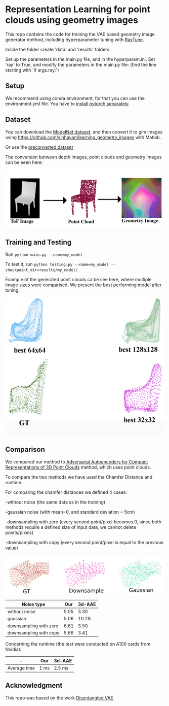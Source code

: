 # Representation Learning for point clouds using geometry images

This repo contains the code for training the VAE based geometry image generator method, including hyperparameter tuning with [RayTune](https://pytorch.org/tutorials/beginner/hyperparameter_tuning_tutorial.html).

Inside the folder create 'data' and 'results' folders.

Set up the parameters in the main.py file, and in the hyperparam.ini.
Set 'ray' to True, and modify the parameters in the main.py file: (find the line starting with 'if args.ray:')

## Setup
We recommend using conda environment, for that you can use the environment.yml file. You have to [install pytorch separately](https://pytorch.org/get-started/locally/).

## Dataset

You can download the [ModelNet dataset](https://modelnet.cs.princeton.edu/), and then convert it to gim images using https://github.com/sinhayan/learning_geometry_images with Matlab.

Or use the [preconverted dataset](https://drive.google.com/drive/folders/1WSO5EysAak148_HufngGzvbRMCr9CjQ6?usp=sharing)

The conversion between depth images, point clouds and geometry images can be seen here:

![plot](./depth2pcd2gim_fake.png)

## Training and Testing

Run  ```python main.py --name=my_model``` 

To test it, run ```python testing.py --name=my_model --checkpoint_dir=results/my_model/``` 

Example of the generated point clouds ca be see here, where multiple image sizes were comparised. We present the best performing model after tuning.

![plot](./chair_890_test_32_64_128_comparison_labels.png)

##  Comparison

We compared our method to [Adversarial Autoencoders for Compact Representations of 3D Point Clouds](https://arxiv.org/abs/1811.07605) method, which uses point clouds.

To compare the two methods we have used the Chamfer Distance and runtime.

For comparing the chamfer distances we defined 4 cases:

-without noise (the same data as in the training)

-gaussian noise (with mean=0, and standard deviation = 5cm)

-downsampling with zero (every second point/pixel becomes 0, since both methods require a defined size of input data, we cannot delete points/pixels)

-downsampling with copy (every second point/pixel is equal to the previous value)

![plot](./noises.png)

| Noise type  | Our | 3d-AAE |
| ------------- | ------------- | ------------- |
| without noise  | 5.05 | 3.30 |
| gaussian  | 5.06 | 10.28 |
| downsampling with zero | 6.61 | 3.50 |
| downsampling with copy | 5.66 | 3.41 |

Concerning the runtime (the test were conducted on A100 cards from Nvidia):

| -  | Our | 3d-AAE |
| ------------- | ------------- | ------------- |
| Average time | 1 ms | 2.5 ms |

## Acknowledgment

This repo was based on the work [Disentangled VAE](https://github.com/YannDubs/disentangling-vae).
